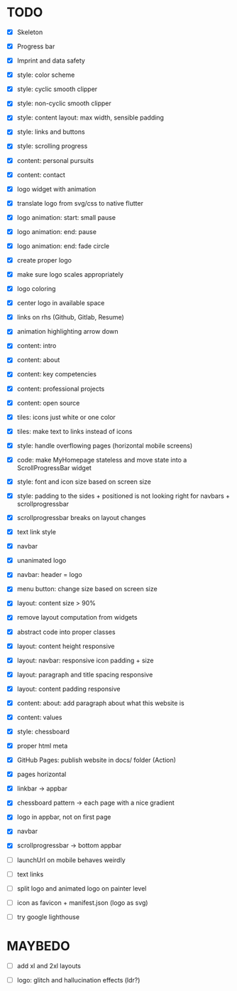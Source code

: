 # TODO

* [x] Skeleton

* [x] Progress bar

* [x] Imprint and data safety

* [x] style: color scheme

* [x] style: cyclic smooth clipper

* [x] style: non-cyclic smooth clipper 

* [x] style: content layout: max width, sensible padding

* [x] style: links and buttons

* [x] style: scrolling progress

* [x] content: personal pursuits

* [x] content: contact

* [x] logo widget with animation

* [x] translate logo from svg/css to native flutter

* [x] logo animation: start: small pause

* [x] logo animation: end: pause

* [x] logo animation: end: fade circle

* [x] create proper logo

* [x] make sure logo scales appropriately

* [x] logo coloring

* [x] center logo in available space

* [x] links on rhs (Github, Gitlab, Resume)

* [x] animation highlighting arrow down

* [x] content: intro

* [x] content: about

* [x] content: key competencies

* [x] content: professional projects

* [x] content: open source

* [x] tiles: icons just white or one color

* [x] tiles: make text to links instead of icons

* [x] style: handle overflowing pages (horizontal mobile screens)

* [x] code: make MyHomepage stateless and move state into a
  ScrollProgressBar widget

* [x] style: font and icon size based on screen size 

* [x] style: padding to the sides + positioned is not looking right for
  navbars + scrollprogressbar

* [x] scrollprogressbar breaks on layout changes

* [x] text link style

* [x] navbar

* [x] unanimated logo

* [x] navbar: header = logo

* [x] menu button: change size based on screen size

* [x] layout: content size > 90%

* [x] remove layout computation from widgets 

* [x] abstract code into proper classes 

* [x] layout: content height responsive

* [x] layout: navbar: responsive icon padding + size

* [x] layout: paragraph and title spacing responsive

* [x] layout: content padding responsive

* [x] content: about: add paragraph about what this website is

* [x] content: values 

* [x] style: chessboard

* [x] proper html meta

* [x] GitHub Pages: publish website in docs/ folder (Action)

* [x] pages horizontal

* [x] linkbar -> appbar

* [x] chessboard pattern -> each page with a nice gradient

* [x] logo in appbar, not on first page

* [x] navbar

* [x] scrollprogressbar -> bottom appbar 

* [ ] launchUrl on mobile behaves weirdly

* [ ] text links 

* [ ] split logo and animated logo on painter level

* [ ] icon as favicon + manifest.json (logo as svg)

* [ ] try google lighthouse


# MAYBEDO

* [ ] add xl and 2xl layouts

* [ ] logo: glitch and hallucination effects (ldr?)
